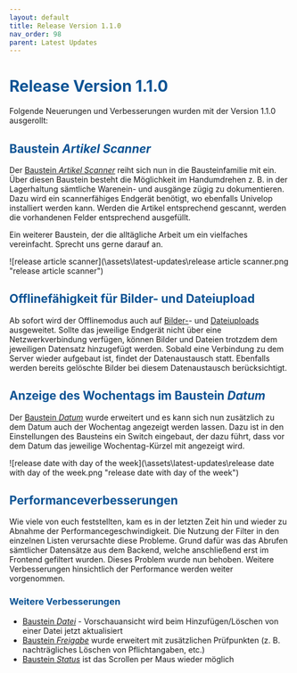 ```yaml
---
layout: default
title: Release Version 1.1.0
nav_order: 98
parent: Latest Updates
---
```


# <span style="color:#0b5394">**Release Version 1.1.0**</span>

Folgende Neuerungen und Verbesserungen wurden mit der Version 1.1.0 ausgerollt:

## <span style="color:#0b5394">**Baustein *Artikel Scanner***</span>  
Der [Baustein *Artikel Scanner*](/docs/record-spec-settings/grand-child-expanded/article-scanner.html) reiht sich nun in die Bausteinfamilie mit ein. Über diesen Baustein besteht die Möglichkeit im Handumdrehen z. B. in der Lagerhaltung sämtliche Warenein- und ausgänge zügig zu dokumentieren. Dazu wird ein scannerfähiges Endgerät benötigt, wo ebenfalls Univelop installiert werden kann. Werden die Artikel entsprechend gescannt, werden die vorhandenen Felder entsprechend ausgefüllt.

Ein weiterer Baustein, der die alltägliche Arbeit um ein vielfaches vereinfacht. Sprecht uns gerne darauf an.

![release article scanner](\assets\latest-updates\release article scanner.png "release article scanner")

## <span style="color:#0b5394">**Offlinefähigkeit für Bilder- und Dateiupload**</span>  
Ab sofort wird der Offlinemodus auch auf [Bilder-](/docs/record-spec-settings/grand-childs-form/upload-image.html)- und [Dateiuploads](/docs/record-spec-settings/grand-childs-form/upload-file.html) ausgeweitet. Sollte das jeweilige Endgerät nicht über eine Netzwerkverbindung verfügen, können Bilder und Dateien trotzdem dem jeweiligen Datensatz hinzugefügt werden. Sobald eine Verbindung zu dem Server wieder aufgebaut ist, findet der Datenaustausch statt. Ebenfalls werden bereits gelöschte Bilder bei diesem Datenaustausch berücksichtigt.

## <span style="color:#0b5394">**Anzeige des Wochentags im Baustein *Datum***</span>  
Der [Baustein *Datum*](/docs/record-spec-settings/grand-childs-form/date.html) wurde erweitert und es kann sich nun zusätzlich zu dem Datum auch der Wochentag angezeigt werden lassen. Dazu ist in den Einstellungen des Bausteins ein Switch eingebaut, der dazu führt, dass vor dem Datum das jeweilige Wochentag-Kürzel mit angezeigt wird.

![release date with day of the week](\assets\latest-updates\release date with day of the week.png "release date with day of the week")

## <span style="color:#0b5394">**Performanceverbesserungen**</span>  
Wie viele von euch feststellten, kam es in der letzten Zeit hin und wieder zu Abnahme der Performancegeschwindigkeit. Die Nutzung der Filter in den einzelnen Listen verursachte diese Probleme. Grund dafür was das Abrufen sämtlicher Datensätze aus dem Backend, welche anschließend erst im Frontend gefiltert wurden. Dieses Problem wurde nun behoben. Weitere Verbesserungen hinsichtlich der Performance werden weiter vorgenommen.

### <span style="color:#0b5394">**Weitere Verbesserungen**</span>  
- [Baustein *Datei*](/docs/record-spec-settings/grand-childs-base/file.html) - Vorschauansicht wird beim Hinzufügen/Löschen von einer Datei jetzt aktualisiert
- [Baustein *Freigabe*](/docs/record-spec-settings/grand-child-expanded/lock.html) wurde erweitert mit zusätzlichen Prüfpunkten (z. B. nachträgliches Löschen von Pflichtangaben, etc.)
- [Baustein *Status*](/docs/record-spec-settings/grand-child-expanded/status.html) ist das Scrollen per Maus wieder möglich